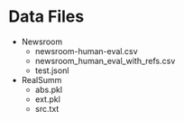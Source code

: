 # Data Files

- Newsroom
  - newsroom-human-eval.csv
  - newsroom_human_eval_with_refs.csv
  - test.jsonl
- RealSumm
  - abs.pkl
  - ext.pkl
  - src.txt
